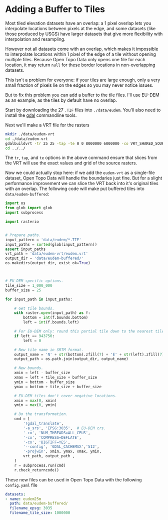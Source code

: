 # Adding a Buffer to Tiles

Most tiled elevation datasets have an overlap: a 1 pixel overlap lets you interpolate locations between pixels at the edge, and some datasets (like those produced by USGS) have larger datasets that give more flexibility with interpolation and resampling.

However not all datasets come with an overlap, which makes it impossible to interpolate locations within 1 pixel of the edge of a tile without opening multiple files. Because Open Topo Data only opens one file for each location, it may return `null` for these border locations in non-overlapping datasets.

This isn't a problem for everyone: if your tiles are large enough, only a very small fraction of pixels lie on the edges so you may never notice issues.

But to fix this problem you can add a buffer to the tile files. I'll use EU-DEM as an example, as the tiles by default have no overlap.

Start by downloading the 27 `.TIF` files into `./data/eudem`. You'll also need to install the [gdal](https://gdal.org/) commandline tools.

Next we'll make a VRT file for the rasters

```bash
mkdir ./data/eudem-vrt
cd ./data/eudem-vrt
gdalbuildvrt -tr 25 25 -tap -te 0 0 8000000 6000000 -co VRT_SHARED_SOURCE=0 eudem.vrt ../data/eudem/*.TIF
cd ../../
```

The `tr`, `tap`, and `te` options in the above command ensure that slices from the VRT will use the exact values and grid of the source rasters.


Now we could actually stop here: if we add the `eudem-vrt` as a single-file dataset, Open Topo Data will handle the boundaries just fine. But for a slight performance improvement we can slice the VRT back into it's original tiles with an overlap. The following code will make put buffered tiles into `data/eudem-buffered`:


```python
import os
from glob import glob
import subprocess

import rasterio


# Prepare paths.
input_pattern = 'data/eudem/*.TIF'
input_paths = sorted(glob(input_pattern))
assert input_paths
vrt_path = 'data/eudem-vrt/eudem.vrt'
output_dir = 'data/eudem-buffered/'
os.makedirs(output_dir, exist_ok=True)



# EU-DEM specific options.
tile_size = 1_000_000
buffer_size = 25

for input_path in input_paths:

    # Get tile bounds.
    with raster.open(input_path) as f:
        bottom = int(f.bounds.bottom)
        left = int(f.bounds.left)

    # For EU-DEM only: round this partial tile down to the nearest tile_size.
    if left == 943750:
        left = 0

    # New tile name in SRTM format.
    output_name = 'N' + str(bottom).zfill(7) + 'E' + str(left).zfill(7) + '.TIF'
    output_path = os.path.join(output_dir, output_name)

    # New bounds.
    xmin = left - buffer_size
    xmax = left + tile_size + buffer_size
    ymin = bottom - buffer_size
    ymax = bottom + tile_size + buffer_size

    # EU-DEM tiles don't cover negative locations.
    xmin = max(0, xmin)
    ymin = max(0, ymin)

    # Do the transformation.
    cmd = [
        '!gdal_translate',
        '-a_srs', 'EPSG:3035',  # EU-DEM crs.
        '-co', 'NUM_THREADS=ALL_CPUS',
        '-co', 'COMPRESS=DEFLATE',
        '-co', 'BIGTIFF=YES',
        '--config', 'GDAL_CACHEMAX','512',
        '-projwin', xmin, ymax, xmax, ymin,
        vrt_path, output_path ,
    ]
    r = subprocess.run(cmd)
    r.check_returncode()
```

These new files can be used in Open Topo Data with the following `config.yaml` file


```yaml
datasets:
- name: eudem25m
  path: data/eudem-buffered/
  filename_epsg: 3035
  filename_tile_size: 1000000
```